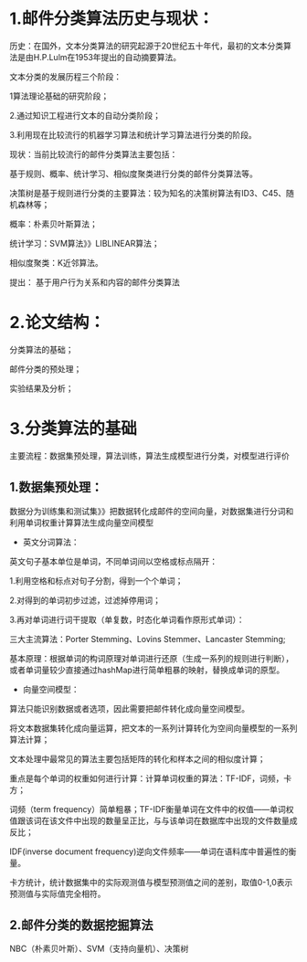 # 1.邮件分类算法历史与现状：

历史：在国外，文本分类算法的研究起源于20世纪五十年代，最初的文本分类算法是由H.P.Lulm在1953年提出的自动摘要算法。

文本分类的发展历程三个阶段：

1算法理论基础的研究阶段；

2.通过知识工程进行文本的自动分类阶段；

3.利用现在比较流行的机器学习算法和统计学习算法进行分类的阶段。

现状：当前比较流行的邮件分类算法主要包括：

基于规则、概率、统计学习、相似度聚类进行分类的邮件分类算法等。

决策树是基于规则进行分类的主要算法：较为知名的决策树算法有ID3、C45、随机森林等；

概率：朴素贝叶斯算法；

统计学习：SVM算法》》LIBLINEAR算法；

相似度聚类：K近邻算法。


提出：
基于用户行为关系和内容的邮件分类算法

# 2.论文结构：

分类算法的基础；

邮件分类的预处理；

实验结果及分析；



# 3.分类算法的基础

主要流程：数据集预处理，算法训练，算法生成模型进行分类，对模型进行评价

## 1.数据集预处理：

数据分为训练集和测试集》》把数据转化成邮件的空间向量，对数据集进行分词和利用单词权重计算算法生成向量空间模型

* 英文分词算法：

英文句子基本单位是单词，不同单词间以空格或标点隔开：

1.利用空格和标点对句子分割，得到一个个单词；

2.对得到的单词初步过滤，过滤掉停用词；

3.再对单词进行词干提取（单复数，时态化单词看作原形式单词）：

三大主流算法：Porter Stemming、Lovins Stemmer、Lancaster Stemming;

基本原理：根据单词的构词原理对单词进行还原（生成一系列的规则进行判断），或者单词量较少直接通过hashMap进行简单粗暴的映射，替换成单词的原型。

* 向量空间模型：

算法只能识别数据或者选项，因此需要把邮件转化成向量空间模型。

将文本数据集转化成向量运算，把文本的一系列计算转化为空间向量模型的一系列算法计算；

文本处理中最常见的算法主要包括矩阵的转化和样本之间的相似度计算；

重点是每个单词的权重如何进行计算：计算单词权重的算法：TF-IDF，词频，卡方；

词频（term frequency）简单粗暴；TF-IDF衡量单词在文件中的权值——单词权值跟该词在该文件中出现的数量呈正比，与与该单词在数据库中出现的文件数量成反比；

IDF(inverse document frequency)逆向文件频率——单词在语料库中普遍性的衡量。

卡方统计，统计数据集中的实际观测值与模型预测值之间的差别，取值0-1,0表示预测值与实际值完全相符。

## 2.邮件分类的数据挖掘算法

NBC（朴素贝叶斯）、SVM（支持向量机）、决策树
